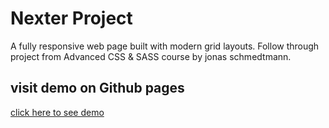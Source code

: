 # Nexter Project

A fully responsive web page built with modern grid layouts. Follow through project from Advanced CSS & SASS course by jonas schmedtmann.

## visit demo on Github pages

[click here to see demo](https://mostafaei2002.github.io/nexter)
